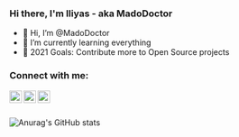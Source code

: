 ### Hi there, I'm Iliyas - aka MadoDoctor

- 👋 Hi, I’m @MadoDoctor
- 🌱 I’m currently learning everything
- 🥅 2021 Goals: Contribute more to Open Source projects


### Connect with me:

[<img align="left" alt="codeSTACKr | Telegram" width="22px" src="https://cdn.jsdelivr.net/npm/simple-icons@3.13.0/icons/telegram.svg" />][telegram]
[<img align="left" alt="codeSTACKr | Twitter" width="22px" src="https://cdn.jsdelivr.net/npm/simple-icons@v3/icons/twitter.svg" />][twitter]
[<img align="left" alt="codeSTACKr | LinkedIn" width="22px" src="https://cdn.jsdelivr.net/npm/simple-icons@v3/icons/linkedin.svg" />][linkedIn]

<br />
<br />

![Anurag's GitHub stats](https://github-readme-stats.vercel.app/api?username=MadoDoctor&show_icons=true)

<br />
<br />

[telegram]: https://t.me/IliyasAbduali
[twitter]: https://twitter.com/DoctorIsMad
[linkedIn]: https://www.linkedin.com/in/maddoctor/
